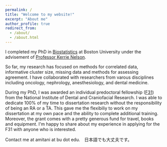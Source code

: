 ```yaml
---
permalink: /
title: "Welcome to my website!"
excerpt: "About me"
author_profile: true
redirect_from: 
  - /about/
  - /about.html
---
```




I completed my PhD in [Biostatistics](https://www.bu.edu/sph/about/departments/biostatistics/) at Boston University under the advisement of [Professor Kerrie Nelson](https://www.bu.edu/sph/profile/kerrie-nelson/). 

So far, my research has focused on methods for correlated data, informative cluster size, missing data and methods for assessing agreement. I have collaborated with researchers from varous disciplines including oncology, nephrology, anesthesiology, and dental medicine. 

During my PhD, I was awarded an individual predoctoral fellowship ([F31](https://researchtraining.nih.gov/programs/fellowships/F31)) from the National Institute of Dental and Craniofacial Research. I was able to dedicate 100% of my time to dissertation research without the responsibility of being an RA or a TA. This gave me the flexibiliy to work on my dissertation at my own pace and the ability to complete additional training. Moreover, the grant comes with a pretty generous fund for travel, books and equipment. I'm happy to share about my experience in applying for the F31 with anyone who is interested. 

Contact me at amitani at bu dot edu.　日本語でも大丈夫です。

